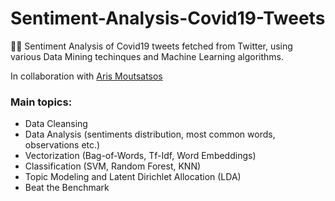 # Sentiment-Analysis-Covid19-Tweets
💉📱 Sentiment Analysis of Covid19 tweets fetched from Twitter, using various Data Mining techinques and Machine Learning algorithms.

In collaboration with [Aris Moutsatsos](https://github.com/arismoutsatsos)

### Main topics:

- Data Cleansing
- Data Analysis (sentiments distribution, most common words, observations etc.)
- Vectorization (Bag-of-Words, Tf-Idf, Word Embeddings)
- Classification (SVM, Random Forest, KNN)
- Topic Modeling and Latent Dirichlet Allocation (LDA)
- Beat the Benchmark
